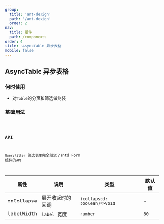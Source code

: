 ```yaml
---
group:
  title: 'ant-design'
  path: '/ant-design'
  order: 2
nav:
  title: 组件
  path: /components
order: 4
title: 'AsyncTable 异步表格'
mobile: false
---
```


## AsyncTable 异步表格

### 何时使用

- 对`Table`的分页和筛选做封装

### 基础用法

<code src="./demos/demo1.tsx" />

### API

`QueryFilter` 筛选表单完全继承了[antd Form](https://ant-design.gitee.io/components/form-cn/#API) 组件的`API`

| 属性       | 说明             | 类型                         | 默认值 |
| ---------- | ---------------- | ---------------------------- | ------ |
| onCollapse | 展开收起时的回调 | `(collapsed: boolean)=>void` | -      |
| labelWidth | `label` 宽度     | `number`                     | `80`   |
